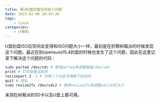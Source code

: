 ```yaml
---
title: 解决U盘刻盘空间变小问题
date: 2023-02-06 20:54:38
tags:
    - linux
categories:
    - 计算机
---
```

U盘刻盘ISO后空间会变得和ISO问题大小一样，最初是在折腾树莓派的时候发现这个问题。最近在刻opensuse15.4的盘的时候也发生了这个问题，因此在这里记录下解决这个问题的代码：
```bash
sudo parted /dev/sdc # 使用parted来调整磁盘/dev/sdc
print # 打印查看当前的
resizepart 2 -1 # 将第二个分区充满剩下的空间
quit # 退出
sudo resize2fs /dev/sdc2 # 使用resize2fs来调整sdc2分区大小
```
亲测在树莓派的SD卡以及U盘上都可用。